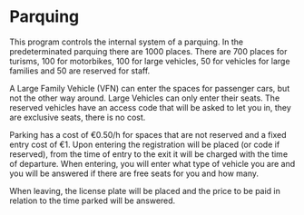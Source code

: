 # Parquing

This program controls the internal system of a parquing. In the predeterminated parquing there are 1000 places. There are 700 places for turisms,
100 for motorbikes, 100 for large vehicles, 50 for vehicles for large families and 50 are reserved for staff.

A Large Family Vehicle (VFN) can enter the spaces for passenger cars, but not the other way around.
Large Vehicles can only enter their seats.
The reserved vehicles have an access code that will be asked to let you in, they are exclusive seats, there is no cost.

Parking has a cost of €0.50/h for spaces that are not reserved and a fixed entry cost of €1.
Upon entering the registration will be placed (or code if reserved), from the time of entry to the exit it will be charged with the time of departure.
When entering, you will enter what type of vehicle you are and you will be answered if there are free seats for you and how many.

When leaving, the license plate will be placed and the price to be paid in relation to the time parked will be answered.

